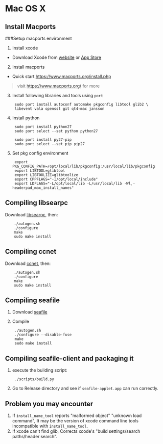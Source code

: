 # Mac OS X

## Install Macports

###Setup macports environment

1. Install xcode
  - Download Xcode from [website](https://developer.apple.com/xcode/downloads/) or
  [App Store](http://itunes.apple.com/us/app/xcode/id497799835?ls=1&mt=12)

2. Install macports

  - Quick start https://www.macports.org/install.php

> visit https://www.macports.org/ for more

3. Install following libraries and tools using `port`

        sudo port install autoconf automake pkgconfig libtool glib2 \
        libevent vala openssl git qt4-mac jansson

4. Install python

        sudo port install python27
        sudo port select --set python python27

        sudo port install py27-pip
        sudo port select --set pip pip27

5. Set pkg config environment

        export PKG_CONFIG_PATH=/opt/local/lib/pkgconfig:/usr/local/lib/pkgconfig
        export LIBTOOL=glibtool
        export LIBTOOLIZE=glibtoolize
        export CPPFLAGS="-I/opt/local/include"
        export LDFLAGS="-L/opt/local/lib -L/usr/local/lib -Wl,-headerpad_max_install_names"


Compiling libsearpc
------------------

Download [libsearpc](https://github.com/haiwen/libsearpc), then:

        ./autogen.sh
        ./configure
        make
        sudo make install

Compiling ccnet
---------------

Download [ccnet](https://github.com/haiwen/ccnet), then:

        ./autogen.sh
        ./configure
        make
        sudo make install

Compiling seafile
-----------------

1. Download [seafile](https://github.com/haiwen/seafile)
2. Compile

        ./autogen.sh
        ./configure --disable-fuse
        make
        sudo make install

Compiling seafile-client and packaging it
---------

1. execute the building script:

        ./scripts/build.py

2. Go to Release directory and see if `seafile-applet.app` can run correctly.

Problem you may encounter
-------------------------
1. If `install_name_tool` reports "malformed object" "unknown load command", It may be the version of xcode command line tools incompatible with `install_name_tool`.
2. If xcode can't find glib, Corrects xcode's "build settings/search paths/header search".
